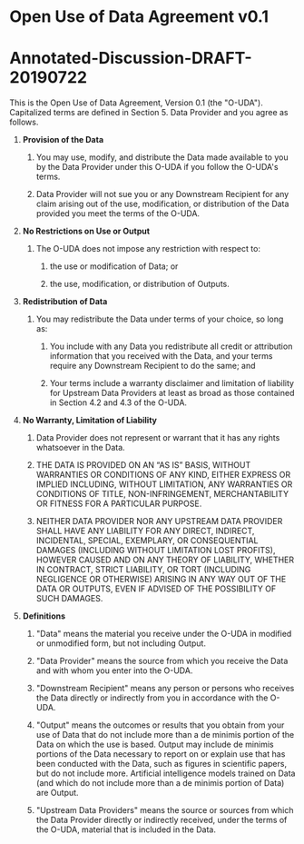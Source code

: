 # Open Use of Data Agreement v0.1
# Annotated-Discussion-DRAFT-20190722

This is the Open Use of Data Agreement, Version 0.1 (the "O-UDA").  Capitalized terms are defined in Section 5. Data Provider and you agree as follows.

<!-- The O-UDA is intended for use by a Data Provider that owns (or has sufficient rights from a data owner) to distribute data for unrestricted uses, subject to applicable laws governing the use of datasets of the type distributed. The O-UDA is not intended for a use of Data that may include personal data, or data not owned by a data provider. To be precise, it is not appropriate for data sets that include any data that might include materials subject to privacy laws such as the GDPR or HIPAA, or third party materials subject to copyright laws that have not been licensed for unrestricted use or dedicated to the public domain. -->

1.  **Provision of the Data**

    1.  You may use, modify, and distribute the Data made available to you by the Data Provider under this O-UDA if you follow the O-UDA's terms.

        <!-- The O-UDA permits very broad use of Data, and also modification and redistribution of the Data, so long as the recipient meets the O-UDA's requirements (and there are only a few of these). It is styled as a "permission to use" rather than a grant of specific rights, because the rights that may be applicable to any given database (whether copyright, database rights, or merely access rights) may vary around the world. -->

    2.  Data Provider will not sue you or any Downstream Recipient for any claim arising out of the use, modification, or distribution of the Data provided you meet the terms of the O-UDA.

        <!-- This is a promise by the Data Provider not to sue the user so long as the user complies with O-UDA’s requirements. It doesn't allow a Data Provider to terminate a permitted use of the Data, but it does allow the Data Provider to bring an action to enforce the O-UDA’s terms. -->

2.  **No Restrictions on Use or Output**

    1.  The O-UDA does not impose any restriction with respect to:

        1. the use or modification of Data; or

        2. the use, modification, or distribution of Outputs.

3.  **Redistribution of Data**

    1.  You may redistribute the Data under terms of your choice, so long as:

        1.  You include with any Data you redistribute all credit or attribution information that you received with the Data, and your terms require any Downstream Recipient to do the same; and

        2.  Your terms include a warranty disclaimer and limitation of liability for Upstream Data Providers at least as broad as those contained in Section 4.2 and 4.3 of the O-UDA.

        <!-- The only requirements for redistributing Data are to maintain attribution (if any) and use an agreement that contains Section 4’s disclaimers and limitations on liability, so that Downstream Recipients are bound by it for their use. These two restrictions apply only to the Data, but not to Output. Maintaining attribution is an accepted practice for sharing data to indicate its source or provenance. Requiring the use of disclaimers and liability limitations for subsequent distribution provides further certainty to a Data Provider. -->

4.  **No Warranty, Limitation of Liability**

    1.  Data Provider does not represent or warrant that it has any rights whatsoever in the Data.

        <!-- We have chosen a broad disclaimer of representations and warranties, which may not be appropriate in commercial contexts. These disclaimers are common in the open data context to encourage possessors of data to share the data without requiring them to make promises about the data. Because the Data Provider makes no claims that they have rights in the data, the Downstream Recipient must ensure that its use of the Data conforms to applicable laws or regulations. A Data Provider should not use the O-UDA for Data that it knows should not be distributed, or data that contains sensitive or private information. -->

    2.  THE DATA IS PROVIDED ON AN “AS IS” BASIS, WITHOUT WARRANTIES OR CONDITIONS OF ANY KIND, EITHER EXPRESS OR IMPLIED INCLUDING, WITHOUT LIMITATION, ANY WARRANTIES OR CONDITIONS OF TITLE, NON-INFRINGEMENT, MERCHANTABILITY OR FITNESS FOR A PARTICULAR PURPOSE.

    3.  NEITHER DATA PROVIDER NOR ANY UPSTREAM DATA PROVIDER SHALL HAVE ANY LIABILITY FOR ANY DIRECT, INDIRECT, INCIDENTAL, SPECIAL, EXEMPLARY, OR CONSEQUENTIAL DAMAGES (INCLUDING WITHOUT LIMITATION LOST PROFITS), HOWEVER CAUSED AND ON ANY THEORY OF LIABILITY, WHETHER IN CONTRACT, STRICT LIABILITY, OR TORT (INCLUDING NEGLIGENCE OR OTHERWISE) ARISING IN ANY WAY OUT OF THE DATA OR OUTPUTS, EVEN IF ADVISED OF THE POSSIBILITY OF SUCH DAMAGES.

    <!-- These disclaimers are necessary to limit Data Provider’s liability. They disclaim both express and implied warranties or representations, and the  disclaimer applies to all Upstream Data Providers. These limitations of liability are common in the open data context to encourage possessors of data to share the data without requiring them to accept liability to a user for downstream uses of the data, but may not be appropriate in commercial contexts. -->

5.  **Definitions**

    1.  "Data" means the material you receive under the O-UDA in modified or unmodified form, but not including Output.

        <!-- The term "Data" encompasses both the initial data made available to "you" as well as any later modifications made to that data by a Data Provider or a Downstream Recipient that redistributes the data. This also means that Downstream Recipients remain free to modify the data. Data specifically excludes Outputs. -->

    2.  "Data Provider" means the source from which you receive the Data and with whom you enter into the O-UDA.

    3.  "Downstream Recipient" means any person or persons who receives the Data directly or indirectly from you in accordance with the O-UDA.

    4.  "Output" means the outcomes or results that you obtain from your use of Data that do not include more than a de minimis portion of the Data on which the use is based.  Output may include de minimis portions of the Data necessary to report on or explain use that has been conducted with the Data, such as figures in scientific papers, but do not include more.  Artificial intelligence models trained on Data (and which do not include more than a de minimis portion of Data) are Output.

        <!-- The O-UDA defines “Output” to clarify that any AI model produced from the use of the Data (e.g., as a training set) should not typically be considered to be subject to the O-UDA's restrictions. The O-UDA considers that Outputs are not a "derivative" or a "modification" of the Data if they don't contain more than a de minimis portion of the Data. This is also intended to clarify that research papers and accompanying figures that may include only a de minimis part of the Data are not subject to any restriction in the O-UDA. -->

    5.  "Upstream Data Providers" means the source or sources from which the Data Provider directly or indirectly received, under the terms of the O-UDA, material that is included in the Data.
